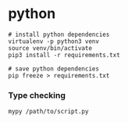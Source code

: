 # python
```shell
# install python dependencies
virtualenv -p python3 venv
source venv/bin/activate
pip3 install -r requirements.txt

# save python dependencies
pip freeze > requirements.txt
```

### Type checking
```
mypy /path/to/script.py
```
